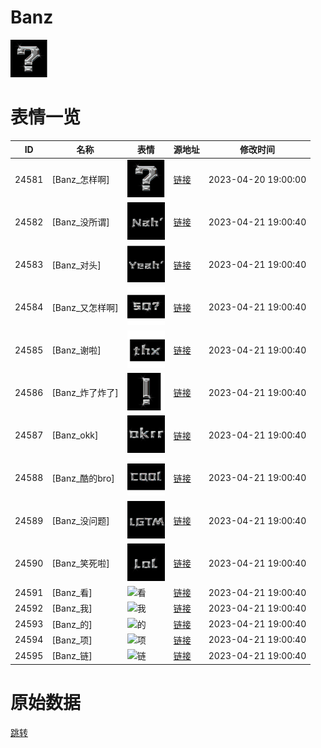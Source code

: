 # Banz

<img src="./cover.png" height="60" alt="cover" />

# 表情一览

|ID|名称|表情|源地址|修改时间|
|----|----|----|----|----|
|24581|[Banz_怎样啊]|<img src="./pic/024581_%5BBanz_怎样啊%5D.png" height="60" alt="怎样啊"/>|[链接](https://i0.hdslb.com/bfs/garb/ef0de0c01b1de70674b61a747316068a582b62f8.png)|2023-04-20 19:00:00|
|24582|[Banz_没所谓]|<img src="./pic/024582_%5BBanz_没所谓%5D.png" height="60" alt="没所谓"/>|[链接](https://i0.hdslb.com/bfs/garb/9d31199a5ab0bf76b38bda3ae05b986e294f47f7.png)|2023-04-21 19:00:40|
|24583|[Banz_对头]|<img src="./pic/024583_%5BBanz_对头%5D.png" height="60" alt="对头"/>|[链接](https://i0.hdslb.com/bfs/garb/a342f969bfcff2594a4419408295293bc3906eb7.png)|2023-04-21 19:00:40|
|24584|[Banz_又怎样啊]|<img src="./pic/024584_%5BBanz_又怎样啊%5D.png" height="60" alt="又怎样啊"/>|[链接](https://i0.hdslb.com/bfs/garb/43eca600c06f2878cfd28a5bf043dc48ec9bbce5.png)|2023-04-21 19:00:40|
|24585|[Banz_谢啦]|<img src="./pic/024585_%5BBanz_谢啦%5D.png" height="60" alt="谢啦"/>|[链接](https://i0.hdslb.com/bfs/garb/572351f498ef2b2a90c0d2be1e4224868c4ccb1c.png)|2023-04-21 19:00:40|
|24586|[Banz_炸了炸了]|<img src="./pic/024586_%5BBanz_炸了炸了%5D.png" height="60" alt="炸了炸了"/>|[链接](https://i0.hdslb.com/bfs/garb/8af16d2f6e15d2f18af994f5576d63314d734a69.png)|2023-04-21 19:00:40|
|24587|[Banz_okk]|<img src="./pic/024587_%5BBanz_okk%5D.png" height="60" alt="okk"/>|[链接](https://i0.hdslb.com/bfs/garb/833e1c5c114a5b4d2506f7802cc0fa0e02e5c7e0.png)|2023-04-21 19:00:40|
|24588|[Banz_酷的bro]|<img src="./pic/024588_%5BBanz_酷的bro%5D.png" height="60" alt="酷的bro"/>|[链接](https://i0.hdslb.com/bfs/garb/1e34e7622a4b57007e295ad05d60a9c243fbb0c0.png)|2023-04-21 19:00:40|
|24589|[Banz_没问题]|<img src="./pic/024589_%5BBanz_没问题%5D.png" height="60" alt="没问题"/>|[链接](https://i0.hdslb.com/bfs/garb/5f09d918399ab2595d25e5d3327697054df8b144.png)|2023-04-21 19:00:40|
|24590|[Banz_笑死啦]|<img src="./pic/024590_%5BBanz_笑死啦%5D.png" height="60" alt="笑死啦"/>|[链接](https://i0.hdslb.com/bfs/garb/2df7c95442a6d0303835726deacc341a73dd2d0b.png)|2023-04-21 19:00:40|
|24591|[Banz_看]|<img src="./pic/024591_%5BBanz_看%5D.png" height="60" alt="看"/>|[链接](https://i0.hdslb.com/bfs/garb/70c74aea466675c0ef9055a7eb7aff801a2721d9.png)|2023-04-21 19:00:40|
|24592|[Banz_我]|<img src="./pic/024592_%5BBanz_我%5D.png" height="60" alt="我"/>|[链接](https://i0.hdslb.com/bfs/garb/37a6462dc76bcbea91e646adac7acdd6f5744e7c.png)|2023-04-21 19:00:40|
|24593|[Banz_的]|<img src="./pic/024593_%5BBanz_的%5D.png" height="60" alt="的"/>|[链接](https://i0.hdslb.com/bfs/garb/7e284b4599edd923c75c75913703f6686168d481.png)|2023-04-21 19:00:40|
|24594|[Banz_项]|<img src="./pic/024594_%5BBanz_项%5D.png" height="60" alt="项"/>|[链接](https://i0.hdslb.com/bfs/garb/8464172f02ae9d4835ac704e38503fa40fd88a79.png)|2023-04-21 19:00:40|
|24595|[Banz_链]|<img src="./pic/024595_%5BBanz_链%5D.png" height="60" alt="链"/>|[链接](https://i0.hdslb.com/bfs/garb/fdc78356dc010e00649143391c5c33ebcc66cb2e.png)|2023-04-21 19:00:40|

# 原始数据

[跳转](./raw.json)

